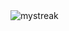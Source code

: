 <img src="https://github-readme-streak-stats.herokuapp.com/?user=pl0ss&theme=dark" alt="mystreak"/>
